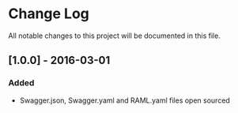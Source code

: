 # Change Log
All notable changes to this project will be documented in this file.

## [1.0.0] - 2016-03-01

### Added ###
- Swagger.json, Swagger.yaml and RAML.yaml files open sourced